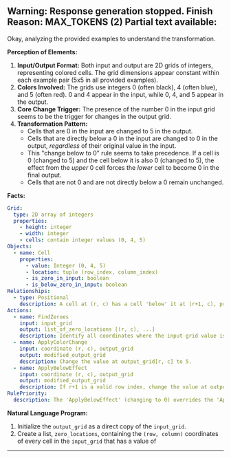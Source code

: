 Warning: Response generation stopped. Finish Reason: MAX_TOKENS (2)
Partial text available:
---
Okay, analyzing the provided examples to understand the transformation.

**Perception of Elements:**

1.  **Input/Output Format:** Both input and output are 2D grids of integers, representing colored cells. The grid dimensions appear constant within each example pair (5x5 in all provided examples).
2.  **Colors Involved:** The grids use integers 0 (often black), 4 (often blue), and 5 (often red). 0 and 4 appear in the input, while 0, 4, and 5 appear in the output.
3.  **Core Change Trigger:** The presence of the number 0 in the input grid seems to be the trigger for changes in the output grid.
4.  **Transformation Pattern:**
    *   Cells that are 0 in the input are changed to 5 in the output.
    *   Cells that are directly below a 0 in the input are changed to 0 in the output, *regardless* of their original value in the input.
    *   This "change below to 0" rule seems to take precedence. If a cell is 0 (changed to 5) and the cell below it is also 0 (changed to 5), the effect from the *upper* 0 cell forces the *lower* cell to become 0 in the final output.
    *   Cells that are not 0 and are not directly below a 0 remain unchanged.

**Facts:**


```yaml
Grid:
  type: 2D array of integers
  properties:
    - height: integer
    - width: integer
    - cells: contain integer values (0, 4, 5)
Objects:
  - name: Cell
    properties:
      - value: Integer (0, 4, 5)
      - location: tuple (row_index, column_index)
      - is_zero_in_input: boolean
      - is_below_zero_in_input: boolean
Relationships:
  - type: Positional
    description: A cell at (r, c) has a cell 'below' it at (r+1, c), provided r+1 is within the grid bounds.
Actions:
  - name: FindZeroes
    input: input_grid
    output: list_of_zero_locations [(r, c), ...]
    description: Identify all coordinates where the input grid value is 0.
  - name: ApplyColorChange
    input: coordinate (r, c), output_grid
    output: modified_output_grid
    description: Change the value at output_grid[r, c] to 5.
  - name: ApplyBelowEffect
    input: coordinate (r, c), output_grid
    output: modified_output_grid
    description: If r+1 is a valid row index, change the value at output_grid[r+1, c] to 0.
RulePriority:
  description: The 'ApplyBelowEffect' (changing to 0) overrides the 'ApplyColorChange' (changing to 5) if a cell is both initially 0 and also below another 0.
```


**Natural Language Program:**

1.  Initialize the `output_grid` as a direct copy of the `input_grid`.
2.  Create a list, `zero_locations`, containing the `(row, column)` coordinates of every cell in the `input_grid` that has a value of 
---
